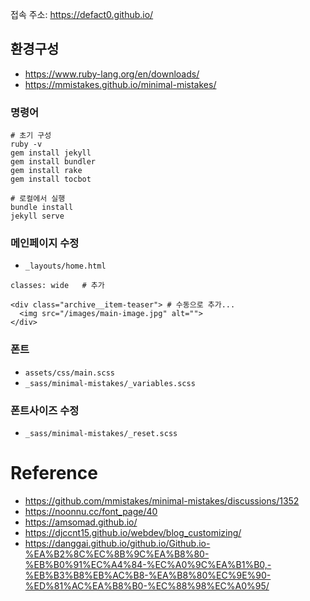 접속 주소: https://defact0.github.io/

## 환경구성

- https://www.ruby-lang.org/en/downloads/
- https://mmistakes.github.io/minimal-mistakes/


### 명령어

```shell
# 초기 구성
ruby -v
gem install jekyll
gem install bundler
gem install rake
gem install tocbot

# 로컬에서 실행
bundle install
jekyll serve
```

### 메인페이지 수정
- `_layouts/home.html`

```
classes: wide   # 추가

<div class="archive__item-teaser"> # 수동으로 추가...
  <img src="/images/main-image.jpg" alt="">
</div>
```

### 폰트
- `assets/css/main.scss`
- `_sass/minimal-mistakes/_variables.scss`

### 폰트사이즈 수정
- `_sass/minimal-mistakes/_reset.scss`


# Reference
- https://github.com/mmistakes/minimal-mistakes/discussions/1352
- https://noonnu.cc/font_page/40
- https://amsomad.github.io/
- https://djccnt15.github.io/webdev/blog_customizing/
- https://danggai.github.io/github.io/Github.io-%EA%B2%8C%EC%8B%9C%EA%B8%80-%EB%B0%91%EC%A4%84-%EC%A0%9C%EA%B1%B0,-%EB%B3%B8%EB%AC%B8-%EA%B8%80%EC%9E%90-%ED%81%AC%EA%B8%B0-%EC%88%98%EC%A0%95/